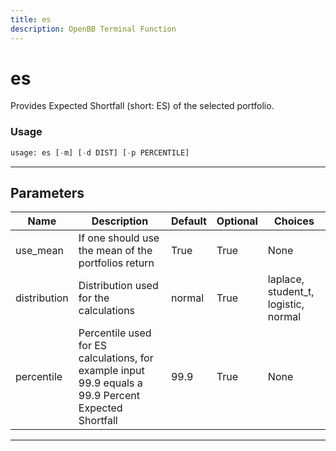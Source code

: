 ```yaml
---
title: es
description: OpenBB Terminal Function
---
```


# es

Provides Expected Shortfall (short: ES) of the selected portfolio.

### Usage

```python
usage: es [-m] [-d DIST] [-p PERCENTILE]
```

---

## Parameters

| Name | Description | Default | Optional | Choices |
| ---- | ----------- | ------- | -------- | ------- |
| use_mean | If one should use the mean of the portfolios return | True | True | None |
| distribution | Distribution used for the calculations | normal | True | laplace, student_t, logistic, normal |
| percentile | Percentile used for ES calculations, for example input 99.9 equals a 99.9 Percent Expected Shortfall | 99.9 | True | None |
---

